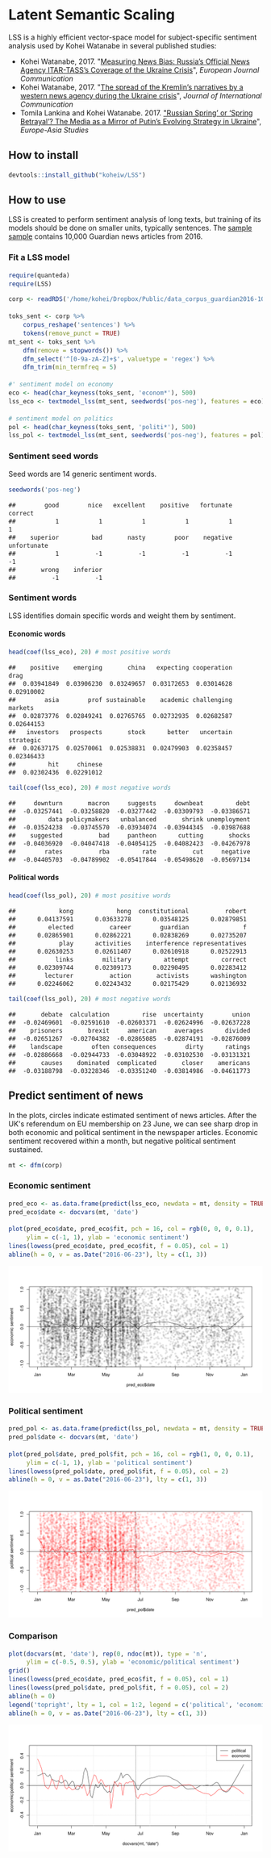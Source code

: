 
Latent Semantic Scaling
=======================

LSS is a highly efficient vector-space model for subject-specific sentiment analysis used by Kohei Watanabe in several published studies:

-   Kohei Watanabe, 2017. "[Measuring News Bias: Russia’s Official News Agency ITAR-TASS’s Coverage of the Ukraine Crisis](http://journals.sagepub.com/eprint/TBc9miIc89njZvY3gyAt/full)", *European Journal Communication*
-   Kohei Watanabe, 2017. "[The spread of the Kremlin’s narratives by a western news agency during the Ukraine crisis](http://www.tandfonline.com/eprint/h2IHsz2YKce6uJeeCmcd/full)", *Journal of International Communication*
-   Tomila Lankina and Kohei Watanabe. 2017. ["Russian Spring’ or ‘Spring Betrayal’? The Media as a Mirror of Putin’s Evolving Strategy in Ukraine](http://www.tandfonline.com/eprint/tWik7KDfsZv8C2KeNkI5/full)", *Europe-Asia Studies*

How to install
--------------

``` r
devtools::install_github("koheiw/LSS")
```

How to use
----------

LSS is created to perform sentiment analysis of long texts, but training of its models should be done on smaller units, typically sentences. The [sample sample](https://www.dropbox.com/s/kfhdoifes7z7t6j/data_corpus_guardian2016-10k.RDS?dl=1) contains 10,000 Guardian news articles from 2016.

### Fit a LSS model

``` r
require(quanteda)
require(LSS)
```

``` r
corp <- readRDS('/home/kohei/Dropbox/Public/data_corpus_guardian2016-10k.rds')

toks_sent <- corp %>% 
    corpus_reshape('sentences') %>% 
    tokens(remove_punct = TRUE)
mt_sent <- toks_sent %>% 
    dfm(remove = stopwords()) %>% 
    dfm_select('^[0-9a-zA-Z]+$', valuetype = 'regex') %>% 
    dfm_trim(min_termfreq = 5)

#' sentiment model on economy
eco <- head(char_keyness(toks_sent, 'econom*'), 500)
lss_eco <- textmodel_lss(mt_sent, seedwords('pos-neg'), features = eco)

# sentiment model on politics
pol <- head(char_keyness(toks_sent, 'politi*'), 500)
lss_pol <- textmodel_lss(mt_sent, seedwords('pos-neg'), features = pol)
```

### Sentiment seed words

Seed words are 14 generic sentiment words.

``` r
seedwords('pos-neg')
```

    ##        good        nice   excellent    positive   fortunate     correct 
    ##           1           1           1           1           1           1 
    ##    superior         bad       nasty        poor    negative unfortunate 
    ##           1          -1          -1          -1          -1          -1 
    ##       wrong    inferior 
    ##          -1          -1

### Sentiment words

LSS identifies domain specific words and weight them by sentiment.

#### Economic words

``` r
head(coef(lss_eco), 20) # most positive words
```

    ##    positive    emerging       china   expecting cooperation        drag 
    ##  0.03941849  0.03906230  0.03249657  0.03172653  0.03014628  0.02910002 
    ##        asia        prof sustainable    academic challenging     markets 
    ##  0.02873776  0.02849241  0.02765765  0.02732935  0.02682587  0.02644153 
    ##   investors   prospects       stock      better   uncertain   strategic 
    ##  0.02637175  0.02570061  0.02538831  0.02479903  0.02358457  0.02346433 
    ##         hit     chinese 
    ##  0.02302436  0.02291012

``` r
tail(coef(lss_eco), 20) # most negative words
```

    ##     downturn       macron     suggests     downbeat         debt 
    ##  -0.03257441  -0.03258820  -0.03277442  -0.03309793  -0.03386571 
    ##         data policymakers   unbalanced       shrink unemployment 
    ##  -0.03524238  -0.03745570  -0.03934074  -0.03944345  -0.03987688 
    ##    suggested          bad     pantheon      cutting       shocks 
    ##  -0.04036920  -0.04047418  -0.04054125  -0.04082423  -0.04267978 
    ##        rates          rba         rate          cut     negative 
    ##  -0.04405703  -0.04789902  -0.05417844  -0.05498620  -0.05697134

#### Political words

``` r
head(coef(lss_pol), 20) # most positive words
```

    ##            kong            hong  constitutional          robert 
    ##      0.04137591      0.03633278      0.03548125      0.02879851 
    ##         elected          career        guardian               f 
    ##      0.02865901      0.02862221      0.02838269      0.02735207 
    ##            play      activities    interference representatives 
    ##      0.02630253      0.02611407      0.02610918      0.02522913 
    ##           links        military         attempt         correct 
    ##      0.02309744      0.02309173      0.02290495      0.02283412 
    ##        lecturer          action       activists      washington 
    ##      0.02246062      0.02243432      0.02175429      0.02136932

``` r
tail(coef(lss_pol), 20) # most negative words
```

    ##       debate  calculation         rise  uncertainty        union 
    ##  -0.02469601  -0.02591610  -0.02603371  -0.02624996  -0.02637228 
    ##    prisoners       brexit     american     averages      divided 
    ##  -0.02651267  -0.02704382  -0.02865085  -0.02874191  -0.02876009 
    ##    landscape        often consequences        dirty      ratings 
    ##  -0.02886668  -0.02944733  -0.03048922  -0.03102530  -0.03131321 
    ##       causes    dominated  complicated       closer    americans 
    ##  -0.03188798  -0.03228346  -0.03351240  -0.03814986  -0.04611773

Predict sentiment of news
-------------------------

In the plots, circles indicate estimated sentiment of news articles. After the UK's referendum on EU membership on 23 June, we can see sharp drop in both economic and political sentiment in the newspaper articles. Economic sentiment recovered within a month, but negative political sentiment sustained.

``` r
mt <- dfm(corp)
```

### Economic sentiment

``` r
pred_eco <- as.data.frame(predict(lss_eco, newdata = mt, density = TRUE))
pred_eco$date <- docvars(mt, 'date')

plot(pred_eco$date, pred_eco$fit, pch = 16, col = rgb(0, 0, 0, 0.1),
     ylim = c(-1, 1), ylab = 'economic sentiment')
lines(lowess(pred_eco$date, pred_eco$fit, f = 0.05), col = 1)
abline(h = 0, v = as.Date("2016-06-23"), lty = c(1, 3))
```

![](man/images/unnamed-chunk-9-1.png)

### Political sentiment

``` r
pred_pol <- as.data.frame(predict(lss_pol, newdata = mt, density = TRUE))
pred_pol$date <- docvars(mt, 'date')

plot(pred_pol$date, pred_pol$fit, pch = 16, col = rgb(1, 0, 0, 0.1),
     ylim = c(-1, 1), ylab = 'political sentiment')
lines(lowess(pred_pol$date, pred_pol$fit, f = 0.05), col = 2)
abline(h = 0, v = as.Date("2016-06-23"), lty = c(1, 3))
```

![](man/images/unnamed-chunk-10-1.png)

### Comparison

``` r
plot(docvars(mt, 'date'), rep(0, ndoc(mt)), type = 'n',
     ylim = c(-0.5, 0.5), ylab = 'economic/political sentiment')
grid()
lines(lowess(pred_eco$date, pred_eco$fit, f = 0.05), col = 1)
lines(lowess(pred_pol$date, pred_pol$fit, f = 0.05), col = 2)
abline(h = 0)
legend('topright', lty = 1, col = 1:2, legend = c('political', 'economic'))
abline(h = 0, v = as.Date("2016-06-23"), lty = c(1, 3))
```

![](man/images/unnamed-chunk-11-1.png)
